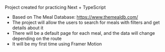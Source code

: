 Project created for practicing Next + TypeScript

- Based on The Meal Database: https://www.themealdb.com/
- The project will allow the users to search for meals with filters and get details about it
- There will be a default page for each meal, and the data will change depending on the route
- It will be my first time using Framer Motion
